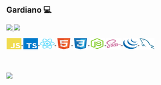 ## Gardiano 💻

 <div>
  <a href="https://github.com/Gardiano">
  <img height="180em" src="https://github-readme-stats.vercel.app/api?username=Gardiano&show_icons=true&theme=tokyonight&include_all_commits=true&count_private=true" />
  <img height="180em" src="https://github-readme-stats.vercel.app/api/top-langs/?username=Gardiano&layout=compact&langs_count=7&theme=tokyonight" />
</div>
 
<div style="display: inline_block"><br>
  <img align="center" alt="gard-Js" height="30" width="40" src="https://raw.githubusercontent.com/devicons/devicon/master/icons/javascript/javascript-plain.svg">
  <img align="center" alt="gard-Ts" height="30" width="40" src="https://raw.githubusercontent.com/devicons/devicon/master/icons/typescript/typescript-plain.svg">
  <img align="center" alt="gard-React" height="30" width="40" src="https://raw.githubusercontent.com/devicons/devicon/master/icons/react/react-original.svg">
  <img align="center" alt="gard-HTML" height="30" width="40" src="https://raw.githubusercontent.com/devicons/devicon/master/icons/html5/html5-original.svg">
  <img align="center" alt="gard-CSS" height="30" width="40" src="https://raw.githubusercontent.com/devicons/devicon/master/icons/css3/css3-original.svg">
  <img align="center" alt="gard-nodeJS" height="30" width="40" src="https://raw.githubusercontent.com/devicons/devicon/master/icons/nodejs/nodejs-original.svg">
   <img align="center" alt="gard-nodeJS" height="30" width="40" src="https://raw.githubusercontent.com/devicons/devicon/master/icons/sass/sass-original.svg">
 <img align="center" alt="gard-jQuery" name="jquery" height="30" width="40" src="https://raw.githubusercontent.com/devicons/devicon/master/icons/jquery/jquery-original.svg">
 <img align="center" alt="gard-mysql" height="30" width="40" src="https://raw.githubusercontent.com/devicons/devicon/master/icons/mysql/mysql-original.svg">
</div>  
  
 <br></br>
 
 
<div> 
  <a href="https://www.linkedin.com/in/jo%C3%A3o-paulo-gardiano-34004517b/" target="_blank"><img src="https://img.shields.io/badge/-LinkedIn-%230077B5?style=for-the-badge&logo=linkedin&logoColor=white" target="_blank"></a>  
</div>

